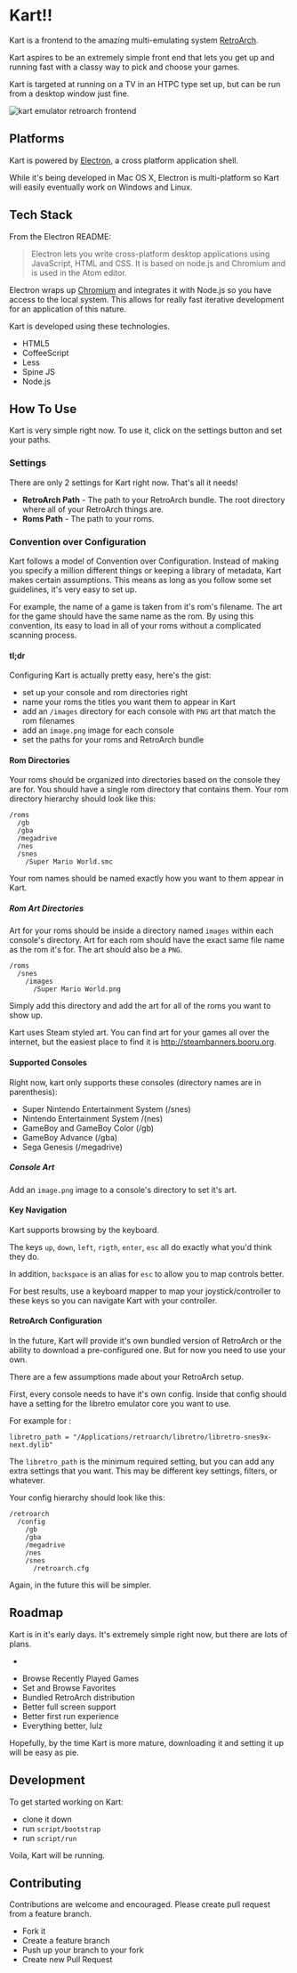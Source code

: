 # Kart!!

Kart is a frontend to the amazing multi-emulating system
[RetroArch](https://github.com/libretro/RetroArch).

Kart aspires to be an extremely simple front end that lets you get up and
running fast with a classy way to pick and choose your games.

Kart is targeted at running on a TV in an HTPC type set up, but can be run from
a desktop window just fine.

![kart emulator retroarch frontend](https://cloud.githubusercontent.com/assets/260/2924359/aec71d2e-d731-11e3-8bee-97b6e1b60680.png)
## Platforms

Kart is powered by [Electron](https://github.com/atom/electron), a cross
platform application shell.

While it's being developed in Mac OS X, Electron is multi-platform so Kart
will easily eventually work on Windows and Linux.


## Tech Stack

From the Electron README:

> Electron lets you write cross-platform desktop applications using JavaScript,
HTML and CSS. It is based on node.js and Chromium and is used in the Atom
editor.

Electron wraps up [Chromium](http://www.chromium.org) and integrates it with
Node.js so you have access to the local system. This allows for really fast
iterative development for an application of this nature.


Kart is developed using these technologies.

* HTML5
* CoffeeScript
* Less
* Spine JS
* Node.js

## How To Use

Kart is very simple right now. To use it, click on the settings button and set
your paths.

### Settings

There are only 2 settings for Kart right now. That's all it needs!

* **RetroArch Path** - The path to your RetroArch bundle. The root directory
where all of your RetroArch things are.
* **Roms Path** - The path to your roms.

### Convention over Configuration

Kart follows a model of Convention over Configuration. Instead of making you
specify a million different things or keeping a library of metadata, Kart makes
certain assumptions. This means as long as you follow some set guidelines, it's
very easy to set up.

For example, the name of a game is taken from it's rom's filename. The art for
the game should have the same name as the rom. By using this convention, its easy
to load in all of your roms without a complicated scanning process.

#### tl;dr

Configuring Kart is actually pretty easy, here's the gist:

* set up your console and rom directories right
* name your roms the titles you want them to appear in Kart
* add an `/images` directory for each console with `PNG` art that match the rom
filenames
* add an `image.png` image for each console
* set the paths for your roms and RetroArch bundle

#### Rom Directories

Your roms should be organized into directories based on the console they are for.
You should have a single rom directory that contains them. Your rom directory
hierarchy should look like this:

```
/roms
  /gb
  /gba
  /megadrive
  /nes
  /snes
    /Super Mario World.smc
```

Your rom names should be named exactly how you want to them appear in Kart.

##### Rom Art Directories

Art for your roms should be inside a directory named `images` within each
console's directory. Art for each rom should have the exact same file name as
the rom it's for. The art should also be a `PNG`.

```
/roms
  /snes
    /images
      /Super Mario World.png
```

Simply add this directory and add the art for all of the roms you want to show
up.

Kart uses Steam styled art. You can find art for your games all over the
internet, but the easiest place to find it is http://steambanners.booru.org.


#### Supported Consoles

Right now, kart only supports these consoles (directory names are in
  parenthesis):

* Super Nintendo Entertainment System (/snes)
* Nintendo Entertainment System /(nes)
* GameBoy and GameBoy Color (/gb)
* GameBoy Advance (/gba)
* Sega Genesis (/megadrive)

##### Console Art

Add an `image.png` image to a console's directory to set it's art.


#### Key Navigation

Kart supports browsing by the keyboard.

The keys `up`, `down`, `left`, `rigth`, `enter`, `esc` all do exactly what you'd
think they do.

In addition, `backspace` is an alias for `esc` to allow you to map controls
better.

For best results, use a keyboard mapper to map your joystick/controller to these
keys so you can navigate Kart with your controller.

#### RetroArch Configuration

In the future, Kart will provide it's own bundled version of RetroArch or the
ability to download a pre-configured one. But for now you need to use your own.

There are a few assumptions made about your RetroArch setup.

First, every console needs to have it's own config. Inside that config should
have a setting for the libretro emulator core you want to use.

For example for :

```
libretro_path = "/Applications/retroarch/libretro/libretro-snes9x-next.dylib"
```

The `libretro_path` is the minimum required setting, but you can add any extra
settings that you want. This may be different key settings, filters, or whatever.

Your config hierarchy should look like this:

```
/retroarch
  /config
    /gb
    /gba
    /megadrive
    /nes
    /snes
      /retroarch.cfg
```

Again, in the future this will be simpler.


## Roadmap

Kart is in it's early days. It's extremely simple right now, but there are lots
of plans.

* ~~~Browse by Console~~~ :white_check_mark: 
* Browse Recently Played Games
* Set and Browse Favorites
* Bundled RetroArch distribution
* Better full screen support
* Better first run experience
* Everything better, lulz

Hopefully, by the time Kart is more mature, downloading it and setting it up
will be easy as pie.


## Development

To get started working on Kart:

* clone it down
* run `script/bootstrap`
* run `script/run`

Voila, Kart will be running.

## Contributing

Contributions are welcome and encouraged. Please create pull request from a
feature branch.

* Fork it
* Create a feature branch
* Push up your branch to your fork
* Create new Pull Request

